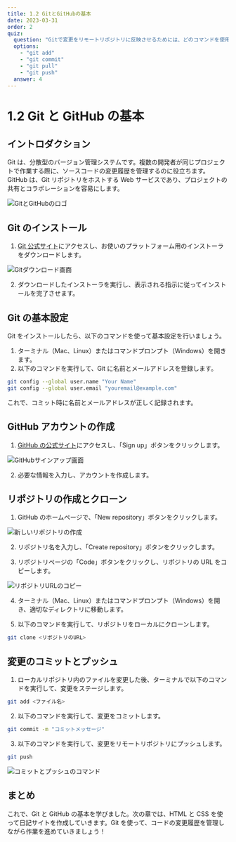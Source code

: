 ```yaml
---
title: 1.2 GitとGitHubの基本
date: 2023-03-31
order: 2
quiz:
  question: "Gitで変更をリモートリポジトリに反映させるためには、どのコマンドを使用する必要がありますか？"
  options:
    - "git add"
    - "git commit"
    - "git pull"
    - "git push"
  answer: 4
---
```


# 1.2 Git と GitHub の基本

## イントロダクション

Git は、分散型のバージョン管理システムです。複数の開発者が同じプロジェクトで作業する際に、ソースコードの変更履歴を管理するのに役立ちます。GitHub は、Git リポジトリをホストする Web サービスであり、プロジェクトの共有とコラボレーションを容易にします。

![GitとGitHubのロゴ](./dummy-images/git-and-github-logos.png)

## Git のインストール

1. [Git 公式サイト](https://git-scm.com/)にアクセスし、お使いのプラットフォーム用のインストーラをダウンロードします。

![Gitダウンロード画面](./dummy-images/download-git.png)

2. ダウンロードしたインストーラを実行し、表示される指示に従ってインストールを完了させます。

## Git の基本設定

Git をインストールしたら、以下のコマンドを使って基本設定を行いましょう。

1. ターミナル（Mac、Linux）またはコマンドプロンプト（Windows）を開きます。
2. 以下のコマンドを実行して、Git に名前とメールアドレスを登録します。

```bash
git config --global user.name "Your Name"
git config --global user.email "youremail@example.com"
```

これで、コミット時に名前とメールアドレスが正しく記録されます。

## GitHub アカウントの作成

1. [GitHub の公式サイト](https://github.com/)にアクセスし、「Sign up」ボタンをクリックします。

![GitHubサインアップ画面](./dummy-images/github-signup.png)

2. 必要な情報を入力し、アカウントを作成します。

## リポジトリの作成とクローン

1. GitHub のホームページで、「New repository」ボタンをクリックします。

![新しいリポジトリの作成](./dummy-images/create-repository.png)

2. リポジトリ名を入力し、「Create repository」ボタンをクリックします。

3. リポジトリページの「Code」ボタンをクリックし、リポジトリの URL をコピーします。

![リポジトリURLのコピー](./dummy-images/copy-repo-url.png)

4. ターミナル（Mac、Linux）またはコマンドプロンプト（Windows）を開き、適切なディレクトリに移動します。

5. 以下のコマンドを実行して、リポジトリをローカルにクローンします。

```bash
git clone <リポジトリのURL>
```

## 変更のコミットとプッシュ

1. ローカルリポジトリ内のファイルを変更した後、ターミナルで以下のコマンドを実行して、変更をステージします。

```bash
git add <ファイル名>
```

2. 以下のコマンドを実行して、変更をコミットします。

```bash
git commit -m "コミットメッセージ"
```

3. 以下のコマンドを実行して、変更をリモートリポジトリにプッシュします。

```bash
git push
```

![コミットとプッシュのコマンド](./dummy-images/git-commit-push.png)

## まとめ

これで、Git と GitHub の基本を学びました。次の章では、HTML と CSS を使って日記サイトを作成していきます。Git を使って、コードの変更履歴を管理しながら作業を進めていきましょう！
